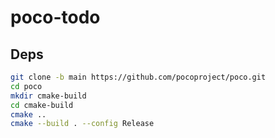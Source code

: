 # poco-todo

## Deps

```sh
git clone -b main https://github.com/pocoproject/poco.git
cd poco
mkdir cmake-build
cd cmake-build
cmake ..
cmake --build . --config Release
```

